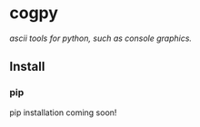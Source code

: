 # cogpy
*ascii tools for python, such as console graphics.*

## Install
### pip
pip installation coming soon!
